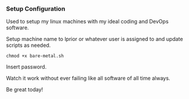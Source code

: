 ### Setup Configuration

Used to setup my linux machines with my ideal coding and DevOps software.

Setup machine name to lprior or whatever user is assigned to and update scripts as needed. 

`chmod +x bare-metal.sh`

Insert password. 

Watch it work without ever failing like all software of all time always. 

Be great today! 
